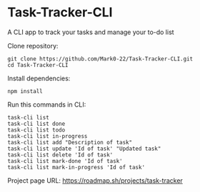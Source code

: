 # Task-Tracker-CLI
A CLI app to track your tasks and manage your to-do list

Clone repository:  

    git clone https://github.com/Mark0-22/Task-Tracker-CLI.git
    cd Task-Tracker-CLI

Install dependencies:  

    npm install


Run this commands in CLI:  

    task-cli list  
    task-cli list done  
    task-cli list todo  
    task-cli list in-progress  
    task-cli list add "Description of task"  
    task-cli list update 'Id of task' "Updated task"  
    task-cli list delete 'Id of task'  
    task-cli list mark-done 'Id of task'  
    task-cli list mark-in-progress 'Id of task'  

Project page URL: https://roadmap.sh/projects/task-tracker